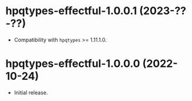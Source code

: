 # hpqtypes-effectful-1.0.0.1 (2023-??-??)
* Compatibility with `hpqtypes` >= 1.11.1.0.

# hpqtypes-effectful-1.0.0.0 (2022-10-24)
* Initial release.
